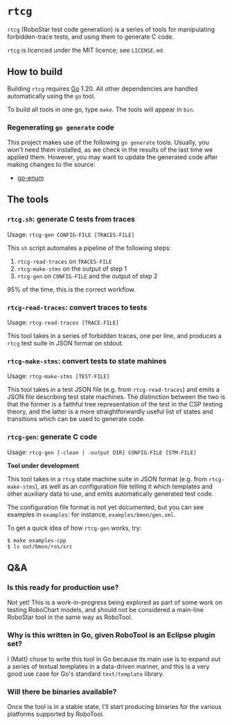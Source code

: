 # `rtcg`

`rtcg` (RoboStar test code generation) is a series of tools for manipulating
forbidden-trace tests, and using them to generate C code.

`rtcg` is licenced under the MIT licence; see `LICENSE.md`.


## How to build

Building `rtcg` requires [Go](https://go.dev) 1.20.
All other dependencies are handled automatically using the `go` tool.

To build all tools in one go, type `make`.  The tools will appear in `bin`.


### Regenerating `go generate` code

This project makes use of the following `go generate` tools.  Usually, you
won't need them installed, as we check in the results of the last time we
applied them.  However, you may want to update the generated code after making
changes to the source:

- [go-enum](https://github.com/abice/go-enum)


## The tools

### `rtcg.sh`: generate C tests from traces

Usage: `rtcg-gen CONFIG-FILE [TRACES-FILE]`

This `sh` script automates a pipeline of the following steps:

1. `rtcg-read-traces` on `TRACES-FILE`
2. `rtcg-make-stms` on the output of step 1
3. `rtcg-gen` on `CONFIG-FILE` and the output of step 2

95% of the time, this is the correct workflow.


### `rtcg-read-traces`: convert traces to tests

Usage: `rtcg-read-traces [TRACE-FILE]`

This tool takes in a series of forbidden traces, one per line, and produces
a `rtcg` test suite in JSON format on stdout.


### `rtcg-make-stms`: convert tests to state mahines

Usage: `rtcg-make-stms [TEST-FILE]`

This tool takes in a test JSON file (e.g. from `rtcg-read-traces`) and emits
a JSON file describing test state machines.  The distinction between the two
is that the former is a faithful tree representation of the test in the CSP
testing theory, and the latter is a more straightforwardly useful list of
states and transitions which can be used to generate code.


### `rtcg-gen`: generate C code

Usage: `rtcg-gen [-clean | -output DIR] CONFIG-FILE [STM-FILE]`

**Tool under development**

This tool takes in a `rtcg` state machine suite in JSON format (e.g. from
`rtcg-make-stms`), as well as an configuration file telling it which templates
and other auxiliary data to use, and emits automatically generated test code.

The configuration file format is not yet documented, but you can see examples
in `examples`: for instance, `examples/bmon/gen.xml`.

To get a quick idea of how `rtcg-gen` works, try:

```shell
$ make examples-cpp
$ ls out/bmon/ros/src
```


## Q&A

### Is this ready for production use?

Not yet!  This is a work-in-progress being explored as part of some work on
testing RoboChart models, and should not be considered a main-line RoboStar
tool in the same way as RoboTool.


### Why is this written in Go, given RoboTool is an Eclipse plugin set?

I (Matt) chose to write this tool in Go because its main use is to expand out
a series of textual templates in a data-driven manner, and this is a very good
use case for Go's standard `text/template` library.


### Will there be binaries available?

Once the tool is in a stable state, I'll start producing binaries for the
various platforms supported by RoboTool.

